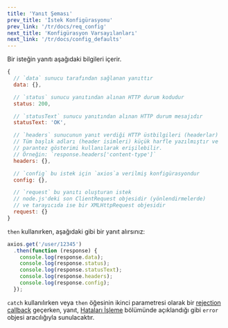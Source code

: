 ```yaml
---
title: 'Yanıt Şeması'
prev_title: 'İstek Konfigürasyonu'
prev_link: '/tr/docs/req_config'
next_title: 'Konfigürasyon Varsayılanları'
next_link: '/tr/docs/config_defaults'
---
```


Bir isteğin yanıtı aşağıdaki bilgileri içerir.

```js
{
  // `data` sunucu tarafından sağlanan yanıttır
  data: {},

  // `status` sunucu yanıtından alınan HTTP durum kodudur
  status: 200,

  // `statusText` sunucu yanıtından alınan HTTP durum mesajıdır
  statusText: 'OK',

  // `headers` sunucunun yanıt verdiği HTTP üstbilgileri (headerlar)
  // Tüm başlık adları (header isimleri) küçük harfle yazılmıştır ve
  // parantez gösterimi kullanılarak erişilebilir.
  // Örneğin: `response.headers['content-type']`
  headers: {},

  // `config` bu istek için `axios`a verilmiş konfigürasyondur
  config: {},

  // `request` bu yanıtı oluşturan istek
  // node.js'deki son ClientRequest objesidir (yönlendirmelerde)
  // ve tarayıcıda ise bir XMLHttpRequest objesidir
  request: {}
}
```

`then` kullanırken, aşağıdaki gibi bir yanıt alırsınız:

```js
axios.get('/user/12345')
  .then(function (response) {
    console.log(response.data);
    console.log(response.status);
    console.log(response.statusText);
    console.log(response.headers);
    console.log(response.config);
  });
```

`catch` kullanılırken veya `then` öğesinin ikinci parametresi olarak bir [rejection callback](https://developer.mozilla.org/en-US/docs/Web/JavaScript/Reference/Global_Objects/Promise/then) geçerken, yanıt, [Hataları İşleme](/docs/handling_errors) bölümünde açıklandığı gibi `error` objesi aracılığıyla sunulacaktır.
